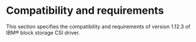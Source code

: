 # Compatibility and requirements

This section specifies the compatibility and requirements of version 1.12.3 of IBM® block storage CSI driver.
